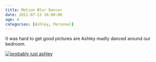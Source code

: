 ```yaml
---
title: Motion Blur Dancer
date: 2011-07-23 16:00:00
age: 4
categories: [Ashley, Personal]
---
```

It was hard to get good pictures are Ashley madly danced around our bedroom.

[<img src="https://lh3.googleusercontent.com/YcRtyKNNd2idQZfl5r4L_QwNdLAF4KmmlXCW-hZnhRv0ENnrOEuEpk7VTWUUZDuZNgM-ED9X-38bAtklyfrED2x-49O3rO10SukohN3W=w293-h220" alt="probably just ashley" class="wyseguys-album"/>](https://get.google.com/albumarchive/108001626876662627571/album/AF1QipPWphX93Iyz4yGhqIhGcyq7GPlRth2XUkQG1lfU?source=pwa&authKey=CKmk186V0pTLVw)